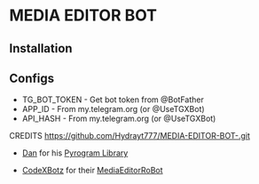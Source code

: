 # MEDIA EDITOR BOT 

## Installation


## Configs

* TG_BOT_TOKEN  - Get bot token from @BotFather
* APP_ID        - From my.telegram.org (or @UseTGXBot)
* API_HASH      - From my.telegram.org (or @UseTGXBot)

CREDITS
https://github.com/Hydrayt777/MEDIA-EDITOR-BOT-.git

* [Dan](https://telegram.dog/haskell) for his [Pyrogram Library](https://github.com/pyrogram/pyrogram)

* [CodeXBotz](https://telegram.dog/CodeXBotz) for their [MediaEditorRoBot](https://t.me/MediaEditorRoBot)
